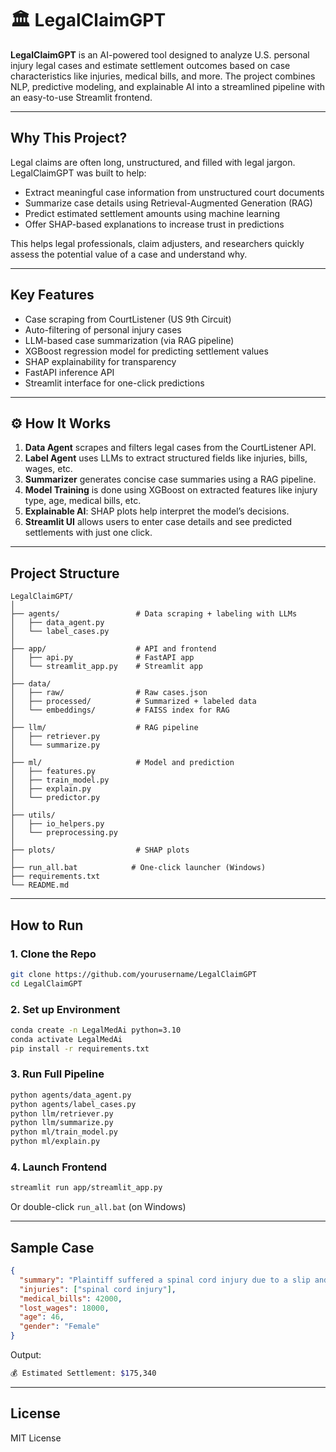 # 🏛️ LegalClaimGPT

**LegalClaimGPT** is an AI-powered tool designed to analyze U.S. personal injury legal cases and estimate settlement outcomes based on case characteristics like injuries, medical bills, and more. The project combines NLP, predictive modeling, and explainable AI into a streamlined pipeline with an easy-to-use Streamlit frontend.

---

##  Why This Project?

Legal claims are often long, unstructured, and filled with legal jargon. LegalClaimGPT was built to help:

-  Extract meaningful case information from unstructured court documents
-  Summarize case details using Retrieval-Augmented Generation (RAG)
-  Predict estimated settlement amounts using machine learning
-  Offer SHAP-based explanations to increase trust in predictions

This helps legal professionals, claim adjusters, and researchers quickly assess the potential value of a case and understand why.

---

##  Key Features

-  Case scraping from CourtListener (US 9th Circuit)
-  Auto-filtering of personal injury cases
-  LLM-based case summarization (via RAG pipeline)
-  XGBoost regression model for predicting settlement values
-  SHAP explainability for transparency
-  FastAPI inference API
-  Streamlit interface for one-click predictions

---

## ⚙️ How It Works 

1. **Data Agent** scrapes and filters legal cases from the CourtListener API.
2. **Label Agent** uses LLMs to extract structured fields like injuries, bills, wages, etc.
3. **Summarizer** generates concise case summaries using a RAG pipeline.
4. **Model Training** is done using XGBoost on extracted features like injury type, age, medical bills, etc.
5. **Explainable AI**: SHAP plots help interpret the model’s decisions.
6. **Streamlit UI** allows users to enter case details and see predicted settlements with just one click.

---

##  Project Structure

```
LegalClaimGPT/
│
├── agents/                 # Data scraping + labeling with LLMs
│   ├── data_agent.py
│   └── label_cases.py
│
├── app/                    # API and frontend
│   ├── api.py              # FastAPI app
│   └── streamlit_app.py    # Streamlit app
│
├── data/
│   ├── raw/                # Raw cases.json
│   ├── processed/          # Summarized + labeled data
│   └── embeddings/         # FAISS index for RAG
│
├── llm/                    # RAG pipeline
│   ├── retriever.py
│   └── summarize.py
│
├── ml/                     # Model and prediction
│   ├── features.py
│   ├── train_model.py
│   ├── explain.py
│   └── predictor.py
│
├── utils/
│   ├── io_helpers.py
│   └── preprocessing.py
│
├── plots/                  # SHAP plots
│
├── run_all.bat            # One-click launcher (Windows)
├── requirements.txt
└── README.md
```

---

##  How to Run

### 1. Clone the Repo

```bash
git clone https://github.com/yourusername/LegalClaimGPT
cd LegalClaimGPT
```

### 2. Set up Environment

```bash
conda create -n LegalMedAi python=3.10
conda activate LegalMedAi
pip install -r requirements.txt
```

### 3. Run Full Pipeline

```bash
python agents/data_agent.py
python agents/label_cases.py
python llm/retriever.py
python llm/summarize.py
python ml/train_model.py
python ml/explain.py
```

### 4. Launch Frontend

```bash
streamlit run app/streamlit_app.py
```

Or double-click `run_all.bat` (on Windows)

---

##  Sample Case

```json
{
  "summary": "Plaintiff suffered a spinal cord injury due to a slip and fall.",
  "injuries": ["spinal cord injury"],
  "medical_bills": 42000,
  "lost_wages": 18000,
  "age": 46,
  "gender": "Female"
}
```

Output:

```bash
💰 Estimated Settlement: $175,340
```

---

##  License

MIT License
